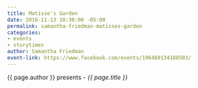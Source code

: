 ```yaml
---
title: Matisse's Garden
date: 2016-11-13 10:30:00 -05:00
permalink: samantha-friedman-matisses-garden
categories:
- events
- storytimes
author: Samantha Friedman
event-link: https://www.facebook.com/events/196469134108503/
---
```


{{ page.author }} presents - *{{ page.title }}*
